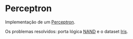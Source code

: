 # Perceptron

Implementação de um [Perceptron](https://pt.wikipedia.org/wiki/Perceptron).

Os problemas resolvidos: porta lógica [NAND](https://pt.wikipedia.org/wiki/Porta_NAND) e o dataset [Iris](https://archive.ics.uci.edu/ml/datasets/iris).
